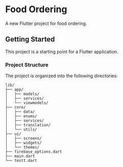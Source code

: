 # Food Ordering

A new Flutter project for food ordering.

## Getting Started

This project is a starting point for a Flutter application.

### Project Structure

The project is organized into the following directories:

```plaintext
lib/
├── app/
│   ├── models/
│   ├── services/
│   └── viewmodels/
├── core/
│   ├── data/
│   ├── enums/
│   ├── services/
│   ├── translation/
│   └── utils/
├── ui/
│   ├── screens/
│   ├── widgets/
│   └── themes/
├── firebase_options.dart
├── main.dart
└── testt.dart
